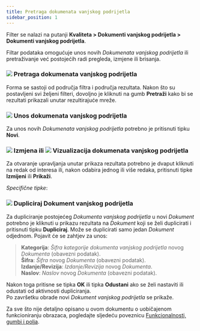 ```yaml
---
title: Pretraga dokumenata vanjskog podrijetla
sidebar_position: 1
---
```


Filter se nalazi na putanji **Kvaliteta > Dokumenti vanjskog podrijetla > Dokumenti vanjskog podrijetla**.  

Filtar podataka omogućuje unos novih *Dokumenata vanjskog podrijetla* ili pretraživanje već postojećih radi pregleda, izmjene ili brisanja. 

### ![](/img/neutral/common/search.png) Pretraga dokumenata vanjskog podrijetla

Forma se sastoji od područja filtra i područja rezultata. Nakon što su postavljeni svi željeni filteri, dovoljno je kliknuti na gumb **Pretraži** kako bi se rezultati prikazali unutar rezultirajuće mreže.

### ![](/img/neutral/common/new.png) Unos dokumenata vanjskog podrijetla  

Za unos novih *Dokumenata vanjskog podrijetla* potrebno je pritisnuti tipku **Novi**.  

### ![](/img/neutral/common/edit.png) Izmjena ili ![](/img/neutral/common/view.png) Vizualizacija dokumenata vanjskog podrijetla

Za otvaranje upravljanja unutar prikaza rezultata potrebno je dvaput kliknuti na redak od interesa ili, nakon odabira jednog ili više redaka, pritisnuti tipke **Izmijeni** ili **Prikaži**.    

*Specifične tipke*:
    
### ![](/img/neutral/common/duplicate.png) Dupliciraj Dokument vanjskog podrijetla

Za dupliciranje postojećeg *Dokumenta vanjskog podrijetla* u novi *Dokument* potrebno je kliknuti u prikazu rezultata na *Dokument* koji se želi duplicirati i pritisnuti tipku **Dupliciraj**. Može se duplicirati samo jedan *Dokument* odjednom. Pojavit će se zahtjev za unos:   
> **Kategorija**: *Šifra kategorije dokumenta vanjskog podrijetla* novog *Dokumenta* (obavezni podatak).   
> **Šifra**: *Šifra* novog *Dokumenta* (obavezni podatak).   
> **Izdanje/Revizija**: *Izdanje/Revizija* novog *Dokumenta*.   
> **Naslov**: *Naslov* novog *Dokumenta* (obavezni podatak).    

Nakon toga pritisne se tipka **OK** ili tipka **Odustani** ako se želi nastaviti ili odustati od aktivnosti dupliciranja.  
Po završetku obrade novi *Dokument vanjskog podrijetla* se prikaže.  

Za sve što nije detaljno opisano u ovom dokumentu o uobičajenom funkcioniranju obrazaca, pogledajte sljedeću poveznicu [Funkcionalnosti, gumbi i polja](/docs/guide/common).